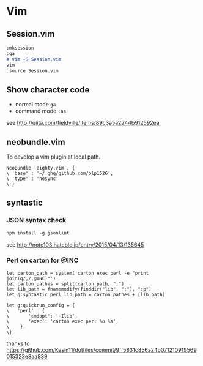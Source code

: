 # Vim

## Session.vim

```markdown
:mksession
:qa
# vim -S Session.vim
vim
:source Session.vim
```

## Show character code

* normal mode `ga`
* command mode `:as`

see http://qiita.com/fieldville/items/89c3a5a2244b912592ea


## neobundle.vim

To develop a vim plugin at local path.

```vim
NeoBundle 'eighty.vim', {
\ 'base' : '~/.ghq/github.com/blp1526',
\ 'type' : 'nosync'
\ }
```

## syntastic

### JSON syntax check

```markdown
npm install -g jsonlint
```

see http://note103.hateblo.jp/entry/2015/04/13/135645

### Perl on carton for @INC

```vim
let carton_path = system('carton exec perl -e "print join(q/,/,@INC)"')
let carton_pathes = split(carton_path, ",")
let lib_path = fnamemodify(finddir("lib", ";"), ":p")
let g:syntastic_perl_lib_path = carton_pathes + [lib_path]

let g:quickrun_config = {
\   'perl' : {
\       'cmdopt': '-Ilib',
\       'exec': 'carton exec perl %o %s',
\    },
\}
```

thanks to https://github.com/Kesin11/dotfiles/commit/9ff5831c856a24b071210919569015323e8aa839
